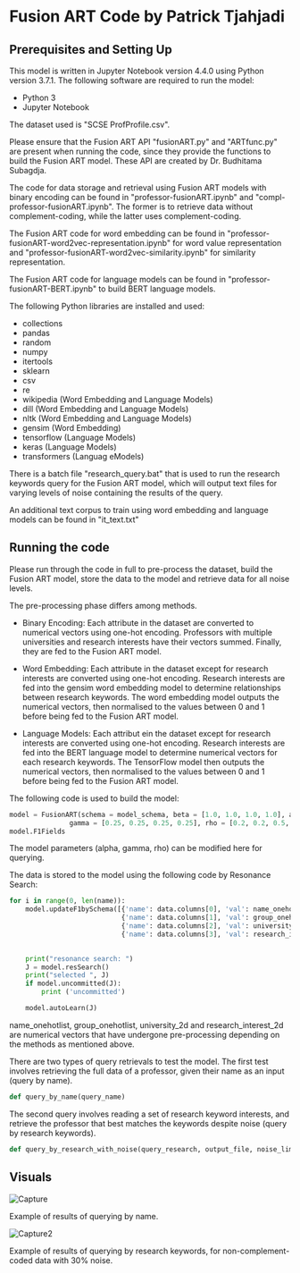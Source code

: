 # Fusion ART Code by Patrick Tjahjadi

## Prerequisites and Setting Up
This model is written in Jupyter Notebook version 4.4.0 using Python version 3.7.1. The following software are required
to run the model:
* Python 3
* Jupyter Notebook 

The dataset used is "SCSE ProfProfile.csv".

Please ensure that the Fusion ART API "fusionART.py" and "ARTfunc.py" are present when running the code, since 
they provide the functions to build the Fusion ART model. These API are created by Dr. Budhitama Subagdja.

The code for data storage and retrieval using Fusion ART models with binary encoding can be found in "professor-fusionART.ipynb"
and "compl-professor-fusionART.ipynb". The former is to retrieve data without complement-coding, while the latter
uses complement-coding.

The Fusion ART code for word embedding can be found in "professor-fusionART-word2vec-representation.ipynb" for word value representation and
"professor-fusionART-word2vec-similarity.ipynb" for similarity representation.

The Fusion ART code for language models can be found in "professor-fusionART-BERT.ipynb" to build BERT language models.

The following Python libraries are installed and used:
* collections
* pandas
* random
* numpy
* itertools
* sklearn
* csv
* re
* wikipedia (Word Embedding and Language Models)
* dill (Word Embedding and Language Models)
* nltk (Word Embedding and Language Models)
* gensim (Word Embedding)
* tensorflow (Language Models)
* keras (Language Models)
* transformers (Languag eModels)

There is a batch file "research_query.bat" that is used to run the research keywords query for the Fusion ART 
model, which will output text files for varying levels of noise containing the results of the query.

An additional text corpus to train using word embedding and language models can be found in "it_text.txt"

## Running the code
Please run through the code in full to pre-process the dataset, build the Fusion ART model, store the data 
to the model and retrieve data for all noise levels.

The pre-processing phase differs among methods.
* Binary Encoding: Each attribute in the dataset are converted to numerical vectors using one-hot encoding. Professors with multiple universities and research interests have their vectors summed. Finally, they are fed to the Fusion ART model.

* Word Embedding: Each attribute in the dataset except for research interests are converted using one-hot encoding. Research interests are fed into the gensim word embedding model to determine relationships between research keywords. The word embedding model outputs the numerical vectors, then normalised to the values between 0 and 1 before being fed to the Fusion ART model.

* Language Models: Each attribut ein the dataset except for research interests are converted using one-hot encoding. Research interests are fed into the BERT language model to determine numerical vectors for each research keywords. The TensorFlow model then outputs the numerical vectors, then normalised to the values between 0 and 1 before being fed to the Fusion ART model.


The following code is used to build the model:
```python
model = FusionART(schema = model_schema, beta = [1.0, 1.0, 1.0, 1.0], alpha = [0.1, 0.1, 0.1, 0.1], 
               gamma = [0.25, 0.25, 0.25, 0.25], rho = [0.2, 0.2, 0.5, 0.5])
model.F1Fields
```
The model parameters (alpha, gamma, rho) can be modified here for querying.

The data is stored to the model using the following code by Resonance Search:
```python
for i in range(0, len(name)):
    model.updateF1bySchema([{'name': data.columns[0], 'val': name_onehotlist[i]}, 
                            {'name': data.columns[1], 'val': group_onehotlist[i]}, 
                            {'name': data.columns[2], 'val': university_2d[i]}, 
                            {'name': data.columns[3], 'val': research_interest_2d[i]}])

    
    print("resonance search: ")
    J = model.resSearch()
    print("selected ", J)
    if model.uncommitted(J):
        print ('uncommitted')

    model.autoLearn(J)
```
name_onehotlist, group_onehotlist, university_2d and research_interest_2d are numerical vectors that have undergone pre-processing depending on the methods as mentioned above.

There are two types of query retrievals to test the model. The first test involves retrieving the full data
of a professor, given their name as an input (query by name).
```python
def query_by_name(query_name)
```

The second query involves reading a set of research keyword interests, and retrieve the professor that
best matches the keywords despite noise (query by research keywords).
```python
def query_by_research_with_noise(query_research, output_file, noise_limit)
```
## Visuals
![Capture](https://user-images.githubusercontent.com/41354958/84756037-7ea35f00-afec-11ea-8cc8-f893d3c9c647.JPG)

Example of results of querying by name.

![Capture2](https://user-images.githubusercontent.com/41354958/84756126-98dd3d00-afec-11ea-82ed-dbf4500f37ba.JPG)

Example of results of querying by research keywords, for non-complement-coded data with 30% noise.

